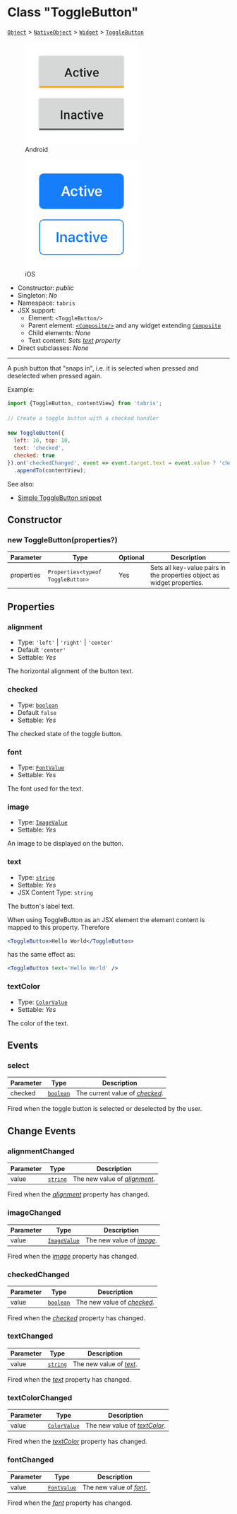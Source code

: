 ---
---
# Class "ToggleButton"

<span style="white-space:nowrap;">[`Object`](https://developer.mozilla.org/en-US/docs/Web/JavaScript/Reference/Global_Objects/Object)</span> > <span style="white-space:nowrap;">[`NativeObject`](NativeObject.md)</span> > <span style="white-space:nowrap;">[`Widget`](Widget.md)</span> > <span style="white-space:nowrap;">[`ToggleButton`](ToggleButton.md)</span>

<div class="tabris-image"><figure><div><img srcset="img\android\ToggleButton.png 2x" src="img\android\ToggleButton.png" alt="ToggleButton on Android"/></div><figcaption>Android</figcaption></figure><figure><div><img srcset="img\ios\ToggleButton.png 2x" src="img\ios\ToggleButton.png" alt="ToggleButton on iOS"/></div><figcaption>iOS</figcaption></figure></div>

* Constructor: *public*
* Singleton: *No*
* Namespace: `tabris`
* JSX support:
  * Element: `<ToggleButton/>`
  * Parent element: [`<Composite/>`](Composite.md) and any widget extending <span style="white-space:nowrap;">[`Composite`](Composite.md)</span>
  * Child elements: *None*
  * Text content: *Sets [text](#text) property*
* Direct subclasses: *None*
--------
A push button that "snaps in", i.e. it is selected when pressed and deselected when pressed again.


Example:
```js
import {ToggleButton, contentView} from 'tabris';

// Create a toggle button with a checked handler

new ToggleButton({
  left: 10, top: 10,
  text: 'checked',
  checked: true
}).on('checkedChanged', event => event.target.text = event.value ? 'checked' : 'not checked')
  .appendTo(contentView);
```
See also:

- [Simple ToggleButton snippet](https://github.com/eclipsesource/tabris-js/tree/v3.0.0-beta2-dev.20190219+1046/snippets/togglebutton.js)

## Constructor

### new ToggleButton(properties?)

Parameter|Type|Optional|Description
-|-|-|-
properties | <span style="white-space:nowrap;">`Properties<typeof ToggleButton>`</span> | Yes | Sets all key-value pairs in the properties object as widget properties.

## Properties

### alignment


* Type: `'left'` | `'right'` | `'center'`
* Default `'center'`
* Settable: *Yes*



The horizontal alignment of the button text.

### checked


* Type: <span style="white-space:nowrap;">[`boolean`](https://developer.mozilla.org/en-US/docs/Web/JavaScript/Data_structures#Boolean_type)</span>
* Default `false`
* Settable: *Yes*



The checked state of the toggle button.

### font


* Type: <span style="white-space:nowrap;">[`FontValue`](../types.md#fontvalue)</span>
* Settable: *Yes*



The font used for the text.

### image


* Type: <span style="white-space:nowrap;">[`ImageValue`](../types.md#imagevalue)</span>
* Settable: *Yes*



An image to be displayed on the button.

### text


* Type: <span style="white-space:nowrap;">[`string`](https://developer.mozilla.org/en-US/docs/Web/JavaScript/Data_structures#String_type)</span>
* Settable: *Yes*
* JSX Content Type: `string`



The button's label text.

When using ToggleButton as an JSX element the element content is mapped to this property. Therefore
```jsx
<ToggleButton>Hello World</ToggleButton>
```
 has the same effect as:
```jsx
<ToggleButton text='Hello World' />
```


### textColor


* Type: <span style="white-space:nowrap;">[`ColorValue`](../types.md#colorvalue)</span>
* Settable: *Yes*



The color of the text.


## Events

### select

Parameter|Type|Description
-|-|-
checked | <span style="white-space:nowrap;">[`boolean`](https://developer.mozilla.org/en-US/docs/Web/JavaScript/Data_structures#Boolean_type)</span> | The current value of *[checked](#checked)*.

Fired when the toggle button is selected or deselected by the user.

## Change Events

### alignmentChanged

Parameter|Type|Description
-|-|-
value | <span style="white-space:nowrap;">[`string`](https://developer.mozilla.org/en-US/docs/Web/JavaScript/Data_structures#String_type)</span> | The new value of [*alignment*](#alignment).

Fired when the [*alignment*](#alignment) property has changed.

### imageChanged

Parameter|Type|Description
-|-|-
value | <span style="white-space:nowrap;">[`ImageValue`](../types.md#imagevalue)</span> | The new value of [*image*](#image).

Fired when the [*image*](#image) property has changed.

### checkedChanged

Parameter|Type|Description
-|-|-
value | <span style="white-space:nowrap;">[`boolean`](https://developer.mozilla.org/en-US/docs/Web/JavaScript/Data_structures#Boolean_type)</span> | The new value of [*checked*](#checked).

Fired when the [*checked*](#checked) property has changed.

### textChanged

Parameter|Type|Description
-|-|-
value | <span style="white-space:nowrap;">[`string`](https://developer.mozilla.org/en-US/docs/Web/JavaScript/Data_structures#String_type)</span> | The new value of [*text*](#text).

Fired when the [*text*](#text) property has changed.

### textColorChanged

Parameter|Type|Description
-|-|-
value | <span style="white-space:nowrap;">[`ColorValue`](../types.md#colorvalue)</span> | The new value of [*textColor*](#textColor).

Fired when the [*textColor*](#textColor) property has changed.

### fontChanged

Parameter|Type|Description
-|-|-
value | <span style="white-space:nowrap;">[`FontValue`](../types.md#fontvalue)</span> | The new value of [*font*](#font).

Fired when the [*font*](#font) property has changed.

